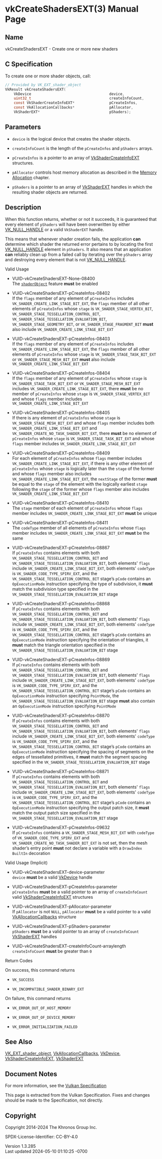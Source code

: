 # vkCreateShadersEXT(3) Manual Page

## Name

vkCreateShadersEXT - Create one or more new shaders



## <a href="#_c_specification" class="anchor"></a>C Specification

To create one or more shader objects, call:

``` c
// Provided by VK_EXT_shader_object
VkResult vkCreateShadersEXT(
    VkDevice                                    device,
    uint32_t                                    createInfoCount,
    const VkShaderCreateInfoEXT*                pCreateInfos,
    const VkAllocationCallbacks*                pAllocator,
    VkShaderEXT*                                pShaders);
```

## <a href="#_parameters" class="anchor"></a>Parameters

- `device` is the logical device that creates the shader objects.

- `createInfoCount` is the length of the `pCreateInfos` and `pShaders`
  arrays.

- `pCreateInfos` is a pointer to an array of
  [VkShaderCreateInfoEXT](https://registry.khronos.org/vulkan/specs/1.3-extensions/man/html/VkShaderCreateInfoEXT.html) structures.

- `pAllocator` controls host memory allocation as described in the <a
  href="https://registry.khronos.org/vulkan/specs/1.3-extensions/html/vkspec.html#memory-allocation"
  target="_blank" rel="noopener">Memory Allocation</a> chapter.

- `pShaders` is a pointer to an array of [VkShaderEXT](https://registry.khronos.org/vulkan/specs/1.3-extensions/man/html/VkShaderEXT.html)
  handles in which the resulting shader objects are returned.

## <a href="#_description" class="anchor"></a>Description

When this function returns, whether or not it succeeds, it is guaranteed
that every element of `pShaders` will have been overwritten by either
[VK_NULL_HANDLE](https://registry.khronos.org/vulkan/specs/1.3-extensions/man/html/VK_NULL_HANDLE.html) or a valid `VkShaderEXT` handle.

This means that whenever shader creation fails, the application **can**
determine which shader the returned error pertains to by locating the
first [VK_NULL_HANDLE](https://registry.khronos.org/vulkan/specs/1.3-extensions/man/html/VK_NULL_HANDLE.html) element in `pShaders`. It
also means that an application **can** reliably clean up from a failed
call by iterating over the `pShaders` array and destroying every element
that is not [VK_NULL_HANDLE](https://registry.khronos.org/vulkan/specs/1.3-extensions/man/html/VK_NULL_HANDLE.html).

Valid Usage

- <a href="#VUID-vkCreateShadersEXT-None-08400"
  id="VUID-vkCreateShadersEXT-None-08400"></a>
  VUID-vkCreateShadersEXT-None-08400  
  The <a
  href="https://registry.khronos.org/vulkan/specs/1.3-extensions/html/vkspec.html#features-shaderObject"
  target="_blank" rel="noopener"><code>shaderObject</code></a> feature
  **must** be enabled

- <a href="#VUID-vkCreateShadersEXT-pCreateInfos-08402"
  id="VUID-vkCreateShadersEXT-pCreateInfos-08402"></a>
  VUID-vkCreateShadersEXT-pCreateInfos-08402  
  If the `flags` member of any element of `pCreateInfos` includes
  `VK_SHADER_CREATE_LINK_STAGE_BIT_EXT`, the `flags` member of all other
  elements of `pCreateInfos` whose `stage` is
  `VK_SHADER_STAGE_VERTEX_BIT`,
  `VK_SHADER_STAGE_TESSELLATION_CONTROL_BIT`,
  `VK_SHADER_STAGE_TESSELLATION_EVALUATION_BIT`,
  `VK_SHADER_STAGE_GEOMETRY_BIT`, or `VK_SHADER_STAGE_FRAGMENT_BIT`
  **must** also include `VK_SHADER_CREATE_LINK_STAGE_BIT_EXT`

- <a href="#VUID-vkCreateShadersEXT-pCreateInfos-08403"
  id="VUID-vkCreateShadersEXT-pCreateInfos-08403"></a>
  VUID-vkCreateShadersEXT-pCreateInfos-08403  
  If the `flags` member of any element of `pCreateInfos` includes
  `VK_SHADER_CREATE_LINK_STAGE_BIT_EXT`, the `flags` member of all other
  elements of `pCreateInfos` whose `stage` is
  `VK_SHADER_STAGE_TASK_BIT_EXT` or `VK_SHADER_STAGE_MESH_BIT_EXT`
  **must** also include `VK_SHADER_CREATE_LINK_STAGE_BIT_EXT`

- <a href="#VUID-vkCreateShadersEXT-pCreateInfos-08404"
  id="VUID-vkCreateShadersEXT-pCreateInfos-08404"></a>
  VUID-vkCreateShadersEXT-pCreateInfos-08404  
  If the `flags` member of any element of `pCreateInfos` whose `stage`
  is `VK_SHADER_STAGE_TASK_BIT_EXT` or `VK_SHADER_STAGE_MESH_BIT_EXT`
  includes `VK_SHADER_CREATE_LINK_STAGE_BIT_EXT`, there **must** be no
  member of `pCreateInfos` whose `stage` is `VK_SHADER_STAGE_VERTEX_BIT`
  and whose `flags` member includes
  `VK_SHADER_CREATE_LINK_STAGE_BIT_EXT`

- <a href="#VUID-vkCreateShadersEXT-pCreateInfos-08405"
  id="VUID-vkCreateShadersEXT-pCreateInfos-08405"></a>
  VUID-vkCreateShadersEXT-pCreateInfos-08405  
  If there is any element of `pCreateInfos` whose `stage` is
  `VK_SHADER_STAGE_MESH_BIT_EXT` and whose `flags` member includes both
  `VK_SHADER_CREATE_LINK_STAGE_BIT_EXT` and
  `VK_SHADER_CREATE_NO_TASK_SHADER_BIT_EXT`, there **must** be no
  element of `pCreateInfos` whose `stage` is
  `VK_SHADER_STAGE_TASK_BIT_EXT` and whose `flags` member includes
  `VK_SHADER_CREATE_LINK_STAGE_BIT_EXT`

- <a href="#VUID-vkCreateShadersEXT-pCreateInfos-08409"
  id="VUID-vkCreateShadersEXT-pCreateInfos-08409"></a>
  VUID-vkCreateShadersEXT-pCreateInfos-08409  
  For each element of `pCreateInfos` whose `flags` member includes
  `VK_SHADER_CREATE_LINK_STAGE_BIT_EXT`, if there is any other element
  of `pCreateInfos` whose `stage` is logically later than the `stage` of
  the former and whose `flags` member also includes
  `VK_SHADER_CREATE_LINK_STAGE_BIT_EXT`, the `nextStage` of the former
  **must** be equal to the `stage` of the element with the logically
  earliest `stage` following the `stage` of the former whose `flags`
  member also includes `VK_SHADER_CREATE_LINK_STAGE_BIT_EXT`

- <a href="#VUID-vkCreateShadersEXT-pCreateInfos-08410"
  id="VUID-vkCreateShadersEXT-pCreateInfos-08410"></a>
  VUID-vkCreateShadersEXT-pCreateInfos-08410  
  The `stage` member of each element of `pCreateInfos` whose `flags`
  member includes `VK_SHADER_CREATE_LINK_STAGE_BIT_EXT` **must** be
  unique

- <a href="#VUID-vkCreateShadersEXT-pCreateInfos-08411"
  id="VUID-vkCreateShadersEXT-pCreateInfos-08411"></a>
  VUID-vkCreateShadersEXT-pCreateInfos-08411  
  The `codeType` member of all elements of `pCreateInfos` whose `flags`
  member includes `VK_SHADER_CREATE_LINK_STAGE_BIT_EXT` **must** be the
  same

- <a href="#VUID-vkCreateShadersEXT-pCreateInfos-08867"
  id="VUID-vkCreateShadersEXT-pCreateInfos-08867"></a>
  VUID-vkCreateShadersEXT-pCreateInfos-08867  
  If `pCreateInfos` contains elements with both
  `VK_SHADER_STAGE_TESSELLATION_CONTROL_BIT` and
  `VK_SHADER_STAGE_TESSELLATION_EVALUATION_BIT`, both elements' `flags`
  include `VK_SHADER_CREATE_LINK_STAGE_BIT_EXT`, both elements'
  `codeType` is `VK_SHADER_CODE_TYPE_SPIRV_EXT`, and the
  `VK_SHADER_STAGE_TESSELLATION_CONTROL_BIT` stage’s `pCode` contains an
  `OpExecutionMode` instruction specifying the type of subdivision, it
  **must** match the subdivision type specified in the
  `VK_SHADER_STAGE_TESSELLATION_EVALUATION_BIT` stage

- <a href="#VUID-vkCreateShadersEXT-pCreateInfos-08868"
  id="VUID-vkCreateShadersEXT-pCreateInfos-08868"></a>
  VUID-vkCreateShadersEXT-pCreateInfos-08868  
  If `pCreateInfos` contains elements with both
  `VK_SHADER_STAGE_TESSELLATION_CONTROL_BIT` and
  `VK_SHADER_STAGE_TESSELLATION_EVALUATION_BIT`, both elements' `flags`
  include `VK_SHADER_CREATE_LINK_STAGE_BIT_EXT`, both elements'
  `codeType` is `VK_SHADER_CODE_TYPE_SPIRV_EXT`, and the
  `VK_SHADER_STAGE_TESSELLATION_CONTROL_BIT` stage’s `pCode` contains an
  `OpExecutionMode` instruction specifying the orientation of triangles,
  it **must** match the triangle orientation specified in the
  `VK_SHADER_STAGE_TESSELLATION_EVALUATION_BIT` stage

- <a href="#VUID-vkCreateShadersEXT-pCreateInfos-08869"
  id="VUID-vkCreateShadersEXT-pCreateInfos-08869"></a>
  VUID-vkCreateShadersEXT-pCreateInfos-08869  
  If `pCreateInfos` contains elements with both
  `VK_SHADER_STAGE_TESSELLATION_CONTROL_BIT` and
  `VK_SHADER_STAGE_TESSELLATION_EVALUATION_BIT`, both elements' `flags`
  include `VK_SHADER_CREATE_LINK_STAGE_BIT_EXT`, both elements'
  `codeType` is `VK_SHADER_CODE_TYPE_SPIRV_EXT`, and the
  `VK_SHADER_STAGE_TESSELLATION_CONTROL_BIT` stage’s `pCode` contains an
  `OpExecutionMode` instruction specifying `PointMode`, the
  `VK_SHADER_STAGE_TESSELLATION_EVALUATION_BIT` stage **must** also
  contain an `OpExecutionMode` instruction specifying `PointMode`

- <a href="#VUID-vkCreateShadersEXT-pCreateInfos-08870"
  id="VUID-vkCreateShadersEXT-pCreateInfos-08870"></a>
  VUID-vkCreateShadersEXT-pCreateInfos-08870  
  If `pCreateInfos` contains elements with both
  `VK_SHADER_STAGE_TESSELLATION_CONTROL_BIT` and
  `VK_SHADER_STAGE_TESSELLATION_EVALUATION_BIT`, both elements' `flags`
  include `VK_SHADER_CREATE_LINK_STAGE_BIT_EXT`, both elements'
  `codeType` is `VK_SHADER_CODE_TYPE_SPIRV_EXT`, and the
  `VK_SHADER_STAGE_TESSELLATION_CONTROL_BIT` stage’s `pCode` contains an
  `OpExecutionMode` instruction specifying the spacing of segments on
  the edges of tessellated primitives, it **must** match the segment
  spacing specified in the `VK_SHADER_STAGE_TESSELLATION_EVALUATION_BIT`
  stage

- <a href="#VUID-vkCreateShadersEXT-pCreateInfos-08871"
  id="VUID-vkCreateShadersEXT-pCreateInfos-08871"></a>
  VUID-vkCreateShadersEXT-pCreateInfos-08871  
  If `pCreateInfos` contains elements with both
  `VK_SHADER_STAGE_TESSELLATION_CONTROL_BIT` and
  `VK_SHADER_STAGE_TESSELLATION_EVALUATION_BIT`, both elements' `flags`
  include `VK_SHADER_CREATE_LINK_STAGE_BIT_EXT`, both elements'
  `codeType` is `VK_SHADER_CODE_TYPE_SPIRV_EXT`, and the
  `VK_SHADER_STAGE_TESSELLATION_CONTROL_BIT` stage’s `pCode` contains an
  `OpExecutionMode` instruction specifying the output patch size, it
  **must** match the output patch size specified in the
  `VK_SHADER_STAGE_TESSELLATION_EVALUATION_BIT` stage

- <a href="#VUID-vkCreateShadersEXT-pCreateInfos-09632"
  id="VUID-vkCreateShadersEXT-pCreateInfos-09632"></a>
  VUID-vkCreateShadersEXT-pCreateInfos-09632  
  If `pCreateInfos` contains a `VK_SHADER_STAGE_MESH_BIT_EXT` with
  `codeType` of `VK_SHADER_CODE_TYPE_SPIRV_EXT` and
  `VK_SHADER_CREATE_NO_TASK_SHADER_BIT_EXT` is not set, then the mesh
  shader’s entry point **must** not declare a variable with a
  `DrawIndex` `BuiltIn` decoration

Valid Usage (Implicit)

- <a href="#VUID-vkCreateShadersEXT-device-parameter"
  id="VUID-vkCreateShadersEXT-device-parameter"></a>
  VUID-vkCreateShadersEXT-device-parameter  
  `device` **must** be a valid [VkDevice](https://registry.khronos.org/vulkan/specs/1.3-extensions/man/html/VkDevice.html) handle

- <a href="#VUID-vkCreateShadersEXT-pCreateInfos-parameter"
  id="VUID-vkCreateShadersEXT-pCreateInfos-parameter"></a>
  VUID-vkCreateShadersEXT-pCreateInfos-parameter  
  `pCreateInfos` **must** be a valid pointer to an array of
  `createInfoCount` valid
  [VkShaderCreateInfoEXT](https://registry.khronos.org/vulkan/specs/1.3-extensions/man/html/VkShaderCreateInfoEXT.html) structures

- <a href="#VUID-vkCreateShadersEXT-pAllocator-parameter"
  id="VUID-vkCreateShadersEXT-pAllocator-parameter"></a>
  VUID-vkCreateShadersEXT-pAllocator-parameter  
  If `pAllocator` is not `NULL`, `pAllocator` **must** be a valid
  pointer to a valid [VkAllocationCallbacks](https://registry.khronos.org/vulkan/specs/1.3-extensions/man/html/VkAllocationCallbacks.html)
  structure

- <a href="#VUID-vkCreateShadersEXT-pShaders-parameter"
  id="VUID-vkCreateShadersEXT-pShaders-parameter"></a>
  VUID-vkCreateShadersEXT-pShaders-parameter  
  `pShaders` **must** be a valid pointer to an array of
  `createInfoCount` [VkShaderEXT](https://registry.khronos.org/vulkan/specs/1.3-extensions/man/html/VkShaderEXT.html) handles

- <a href="#VUID-vkCreateShadersEXT-createInfoCount-arraylength"
  id="VUID-vkCreateShadersEXT-createInfoCount-arraylength"></a>
  VUID-vkCreateShadersEXT-createInfoCount-arraylength  
  `createInfoCount` **must** be greater than `0`

Return Codes

On success, this command returns  
- `VK_SUCCESS`

- `VK_INCOMPATIBLE_SHADER_BINARY_EXT`

On failure, this command returns  
- `VK_ERROR_OUT_OF_HOST_MEMORY`

- `VK_ERROR_OUT_OF_DEVICE_MEMORY`

- `VK_ERROR_INITIALIZATION_FAILED`

## <a href="#_see_also" class="anchor"></a>See Also

[VK_EXT_shader_object](https://registry.khronos.org/vulkan/specs/1.3-extensions/man/html/VK_EXT_shader_object.html),
[VkAllocationCallbacks](https://registry.khronos.org/vulkan/specs/1.3-extensions/man/html/VkAllocationCallbacks.html),
[VkDevice](https://registry.khronos.org/vulkan/specs/1.3-extensions/man/html/VkDevice.html),
[VkShaderCreateInfoEXT](https://registry.khronos.org/vulkan/specs/1.3-extensions/man/html/VkShaderCreateInfoEXT.html),
[VkShaderEXT](https://registry.khronos.org/vulkan/specs/1.3-extensions/man/html/VkShaderEXT.html)

## <a href="#_document_notes" class="anchor"></a>Document Notes

For more information, see the <a
href="https://registry.khronos.org/vulkan/specs/1.3-extensions/html/vkspec.html#vkCreateShadersEXT"
target="_blank" rel="noopener">Vulkan Specification</a>

This page is extracted from the Vulkan Specification. Fixes and changes
should be made to the Specification, not directly.

## <a href="#_copyright" class="anchor"></a>Copyright

Copyright 2014-2024 The Khronos Group Inc.

SPDX-License-Identifier: CC-BY-4.0

Version 1.3.285  
Last updated 2024-05-10 01:10:25 -0700
